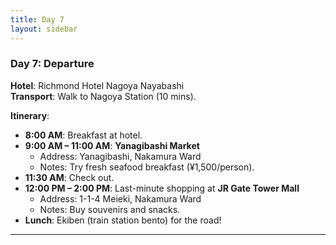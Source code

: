 ```yaml
---
title: Day 7
layout: sidebar
---
```

### **Day 7: Departure**  
**Hotel**: Richmond Hotel Nagoya Nayabashi  
**Transport**: Walk to Nagoya Station (10 mins).  

**Itinerary**:  
- **8:00 AM**: Breakfast at hotel.  
- **9:00 AM – 11:00 AM**: **Yanagibashi Market**  
  - Address: Yanagibashi, Nakamura Ward  
  - Notes: Try fresh seafood breakfast (¥1,500/person).  
- **11:30 AM**: Check out.  
- **12:00 PM – 2:00 PM**: Last-minute shopping at **JR Gate Tower Mall**  
  - Address: 1-1-4 Meieki, Nakamura Ward  
  - Notes: Buy souvenirs and snacks.  
- **Lunch**: Ekiben (train station bento) for the road!  

---